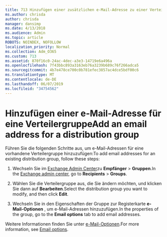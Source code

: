 ```yaml
---
title: 713 Hinzufügen einer zusätzlichen e-Mail-Adresse zu einer Verteilerliste
ms.author: chrisda
author: chrisda
manager: dansimp
ms.date: 4/13/2018
ms.audience: Admin
ms.topic: article
ROBOTS: NOINDEX, NOFOLLOW
localization_priority: Normal
ms.collection: Adm_O365
ms.custom: 713
ms.assetid: 870f16c0-24ac-4dec-a3e3-14719e6a496a
ms.openlocfilehash: 7f43bbc893a3163eb76a3239b689c76f266adca5
ms.sourcegitcommit: 4b7e478ce700c0b781efec3857ac4dce5bdf00c6
ms.translationtype: MT
ms.contentlocale: de-DE
ms.lasthandoff: 06/07/2019
ms.locfileid: "34754562"
---
```

# <a name="add-an-email-address-for-a-distribution-group"></a><span data-ttu-id="74fac-102">Hinzufügen einer e-Mail-Adresse für eine Verteilergruppe</span><span class="sxs-lookup"><span data-stu-id="74fac-102">Add an email address for a distribution group</span></span>

<span data-ttu-id="74fac-103">Führen Sie die folgenden Schritte aus, um e-Mail-Adressen für eine vorhandene Verteilergruppe hinzuzufügen:</span><span class="sxs-lookup"><span data-stu-id="74fac-103">To add email addresses for an existing distribution group, follow these steps:</span></span>

1. <span data-ttu-id="74fac-104">Wechseln Sie im [Exchange Admin Center](https://outlook.office365.com/ecp/)zu **Empfänger** \> **Gruppen**.</span><span class="sxs-lookup"><span data-stu-id="74fac-104">In the [Exchange admin center](https://outlook.office365.com/ecp/), go to **Recipients** \> **Groups**.</span></span>

2. <span data-ttu-id="74fac-105">Wählen Sie die Verteilergruppe aus, die Sie ändern möchten, und klicken Sie dann auf **Bearbeiten**.</span><span class="sxs-lookup"><span data-stu-id="74fac-105">Select the distribution group you want to modify, and then click **Edit**.</span></span>

3. <span data-ttu-id="74fac-106">Wechseln Sie in den Eigenschaften der Gruppe zur Registerkarte **e-Mail-Optionen** , um e-Mail-Adressen hinzuzufügen.</span><span class="sxs-lookup"><span data-stu-id="74fac-106">In the properties of the group, go to the **Email options** tab to add email addresses.</span></span> 

<span data-ttu-id="74fac-107">Weitere Informationen finden Sie unter [e-Mail-Optionen](https://technet.microsoft.com/library/bb124513.aspx#emailoptions).</span><span class="sxs-lookup"><span data-stu-id="74fac-107">For more information, see [Email options](https://technet.microsoft.com/library/bb124513.aspx#emailoptions).</span></span>
